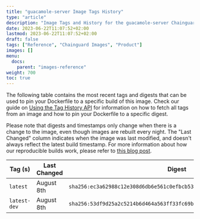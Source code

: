 ```yaml
---
title: "guacamole-server Image Tags History"
type: "article"
description: "Image Tags and History for the guacamole-server Chainguard Image"
date: 2023-06-22T11:07:52+02:00
lastmod: 2023-06-22T11:07:52+02:00
draft: false
tags: ["Reference", "Chainguard Images", "Product"]
images: []
menu:
  docs:
    parent: "images-reference"
weight: 700
toc: true
---
```


The following table contains the most recent tags and digests that can be used to pin your Dockerfile to a specific build of this image. Check our guide on [Using the Tag History API](/chainguard/chainguard-images/using-the-tag-history-api/) for information on how to fetch all tags from an image and how to pin your Dockerfile to a specific digest.

Please note that digests and timestamps only change when there is a change to the image, even though images are rebuilt every night. The "Last Changed" column indicates when the image was last modified, and doesn't always reflect the latest build timestamp. For more information about how our reproducible builds work, please refer to [this blog post](https://www.chainguard.dev/unchained/reproducing-chainguards-reproducible-image-builds).

| Tag (s)       | Last Changed | Digest                                                                    |
|---------------|--------------|---------------------------------------------------------------------------|
|  `latest`     | August 8th   | `sha256:ec3a62988c12e308d6db6e561c0efbcb53e8b1464ee2150025424dca17e4ecf2` |
|  `latest-dev` | August 8th   | `sha256:53df9d25a2c5214b6d464a563ff33fc69bc9be7c1f0aa524b82dda138c1f5cc4` |
